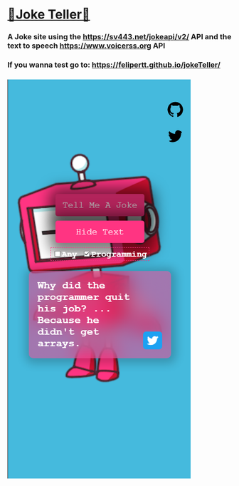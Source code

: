 
<h1><a href="https://felipertt.github.io/jokeTeller/">🌟Joke Teller🌟</a></h1>


<h3>A Joke site using the <a href="http:////sv443.net/jokeapi/v2/">https://sv443.net/jokeapi/v2/</a> API and the text to speech <a href="https://www.voicerss.org">https://www.voicerss.org</a> API </h3>

<h3>If you wanna test go to: <a href="https://felipertt.github.io/jokeTeller/">https://felipertt.github.io/jokeTeller/</a><h3>

<img height:680px src="mobile.png" alt="Mobile Version">
    <!-- <img style="height:400px" src="pc.png" alt="Desktop Version"> -->